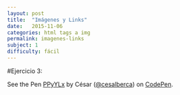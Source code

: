 ```yaml
---
layout: post
title:  "Imágenes y Links"
date:   2015-11-06
categories: html tags a img
permalink: imagenes-links
subject: 1
difficulty: fácil
---
```

#Ejercicio 3:

<p data-height="268" data-theme-id="20649" data-slug-hash="PPyYLx" data-default-tab="result" data-user="cesalberca" class='codepen'>See the Pen <a href='http://codepen.io/cesalberca/pen/PPyYLx/'>PPyYLx</a> by César (<a href='http://codepen.io/cesalberca'>@cesalberca</a>) on <a href='http://codepen.io'>CodePen</a>.</p>
<script async src="//assets.codepen.io/assets/embed/ei.js"></script>
